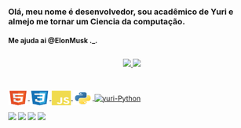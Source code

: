 ### Olá, meu nome é desenvolvedor, sou acadêmico de Yuri e almejo me tornar um Ciencia da computação. 
#### Me ajuda ai @ElonMusk ._.
##
 
<div align="center">
  <a href="https://github.com/oyurisousa">
  <img height="180em" src="https://github-readme-stats.vercel.app/api?username=oyurisousa&show_icons=true&theme=merko&include_all_commits=true&count_private=true"/>
  <img height="180em" src="https://github-readme-stats.vercel.app/api/top-langs/?username=oyurisousa&layout=compact&langs_count=7&theme=merko"/>
</div>
 
##

<div style="display: inline_block"><br>
  <img align="center" alt="yuri-HTML" height="30" width="40" src="https://raw.githubusercontent.com/devicons/devicon/master/icons/html5/html5-original.svg">
  <img align="center" alt="yuri-CSS" height="30" width="40" src="https://raw.githubusercontent.com/devicons/devicon/master/icons/css3/css3-original.svg">
  <img align="center" alt="yuri-Js" height="30" width="40" src="https://raw.githubusercontent.com/devicons/devicon/master/icons/javascript/javascript-plain.svg">
  <img align="center" alt="yuri-Python" height="30" width="40" src="https://raw.githubusercontent.com/devicons/devicon/master/icons/python/python-original.svg">
 <img align="center" alt="yuri-Python" height="70" width="50" src="https://cdn.jsdelivr.net/gh/devicons/devicon/icons/php/php-original.svg">
</div>
 
 <div> 
  
  <a href="https://instagram.com/o.yurisousa" target="_blank"><img src="https://img.shields.io/badge/-Instagram-%23E4405F?style=for-the-badge&logo=instagram&logoColor=white" target="_blank"></a>
 	<a href = "mailto:yurisousaenfer@gmail.com"><img src="https://img.shields.io/badge/-Gmail-%23333?style=for-the-badge&logo=gmail&logoColor=white" target="_blank"></a>
  <a href="https://www.linkedin.com/in/carlos-yuri-388a7a230/" target="_blank"><img src="https://img.shields.io/badge/-LinkedIn-%230077B5?style=for-the-badge&logo=linkedin&logoColor=white" target="_blank"></a> 
  <a href="https://www.twitch.tv/o_namikaze" target="_blank"><img src="https://img.shields.io/badge/Twitch-9146FF?style=for-the-badge&logo=twitch&logoColor=white" target="_blank"></a>
 
 
</div>

